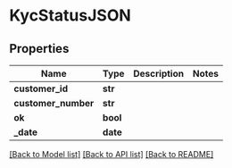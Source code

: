 # KycStatusJSON

## Properties
Name | Type | Description | Notes
------------ | ------------- | ------------- | -------------
**customer_id** | **str** |  | 
**customer_number** | **str** |  | 
**ok** | **bool** |  | 
**_date** | **date** |  | 

[[Back to Model list]](../README.md#documentation-for-models) [[Back to API list]](../README.md#documentation-for-api-endpoints) [[Back to README]](../README.md)


